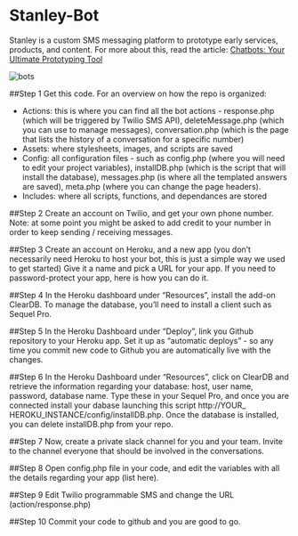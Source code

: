# Stanley-Bot
Stanley is a custom SMS messaging platform to prototype early services, products, and content.
For more about this, read the article: 
[Chatbots: Your Ultimate Prototyping Tool](https://medium.com/@ideo/chatbots-ultimate-prototyping-tool-e4e2831967f3)

![bots](https://cdn-images-1.medium.com/max/2000/1*B95neDsqeB7pJ9XXGhsRNg.jpeg)

##Step 1
Get this code. For an overview on how the repo is organized:
* Actions: this is where you can find all the bot actions - response.php (which will be triggered by Twilio SMS API), deleteMessage.php (which you can use to manage messages), conversation.php (which is the page that lists the history of a conversation for a specific number)
* Assets: where stylesheets, images, and scripts are saved
* Config: all configuration files - such as config.php (where you will need to edit your project variables), installDB.php (which is the script that will install the database), messages.php (is where all the templated answers are saved), meta.php (where you can change the page headers).
* Includes: where all scripts, functions, and dependances are stored


##Step 2
Create an account on Twilio, and get your own phone number. Note: at some point you might be asked to add credit to your number in order to keep sending / receiving messages.

##Step 3
Create an account on Heroku, and a new app (you don’t necessarily need Heroku to host your bot, this is just a simple way we used to get started) Give it a name and pick a URL for your app. If you need to password-protect your app, here is how you can do it.

##Step 4
In the Heroku dashboard under “Resources”, install the add-on ClearDB. To manage the database, you’ll need to install a client such as Sequel Pro.

##Step 5
In the Heroku Dashboard under “Deploy”, link you Github repository to your Heroku app. Set it up as “automatic deploys” - so any time you commit new code to Github you are automatically live with the changes.

##Step 6
In the Heroku Dashboard under “Resources”, click on ClearDB and retrieve the information regarding your database: host, user name, password, database name. Type these in your Sequel Pro, and once you are connected install your dabase launching this script http://YOUR_ HEROKU_INSTANCE/config/installDB.php. Once the database is installed, you can delete installDB.php from your repo.

##Step 7
Now, create a private slack channel for you and your team. Invite to the channel everyone that should be involved in the conversations. 

##Step 8
Open config.php file in your code, and edit the variables with all the details regarding your app (list here).

##Step 9
Edit Twilio programmable SMS and change the URL (action/response.php)

##Step 10
Commit your code to github and you are good to go.
